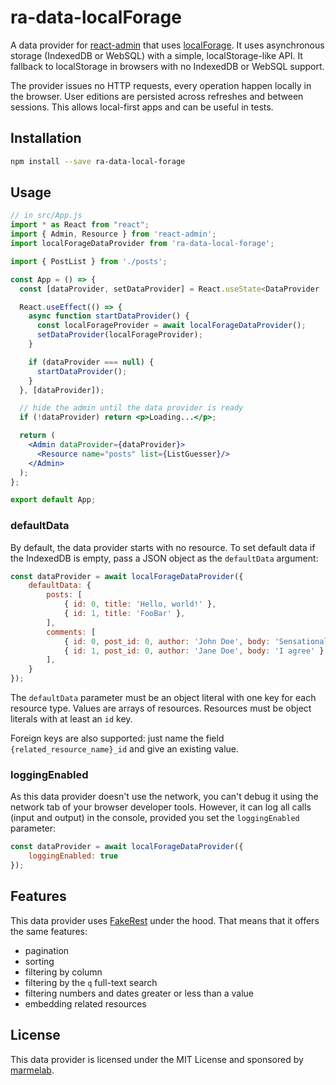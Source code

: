 # ra-data-localForage

A data provider for [react-admin](https://github.com/marmelab/react-admin) that uses [localForage](https://localforage.github.io/localForage/). It uses asynchronous storage (IndexedDB or WebSQL) with a simple, localStorage-like API. It fallback to localStorage in browsers with no IndexedDB or WebSQL support.

The provider issues no HTTP requests, every operation happen locally in the browser. User editions are persisted across refreshes and between sessions. This allows local-first apps and can be useful in tests.

## Installation

```sh
npm install --save ra-data-local-forage
```

## Usage

```jsx
// in src/App.js
import * as React from "react";
import { Admin, Resource } from 'react-admin';
import localForageDataProvider from 'ra-data-local-forage';

import { PostList } from './posts';

const App = () => {
  const [dataProvider, setDataProvider] = React.useState<DataProvider | null>(null);

  React.useEffect(() => {
    async function startDataProvider() {
      const localForageProvider = await localForageDataProvider();
      setDataProvider(localForageProvider);
    }

    if (dataProvider === null) {
      startDataProvider();
    }
  }, [dataProvider]);

  // hide the admin until the data provider is ready
  if (!dataProvider) return <p>Loading...</p>;

  return (
    <Admin dataProvider={dataProvider}>
      <Resource name="posts" list={ListGuesser}/>
    </Admin>
  );
};

export default App;
```

### defaultData

By default, the data provider starts with no resource. To set default data if the IndexedDB is empty, pass a JSON object as the `defaultData` argument:

```js
const dataProvider = await localForageDataProvider({
    defaultData: {
        posts: [
            { id: 0, title: 'Hello, world!' },
            { id: 1, title: 'FooBar' },
        ],
        comments: [
            { id: 0, post_id: 0, author: 'John Doe', body: 'Sensational!' },
            { id: 1, post_id: 0, author: 'Jane Doe', body: 'I agree' },
        ],
    }
});
```

The `defaultData` parameter must be an object literal with one key for each resource type. Values are arrays of resources. Resources must be object literals with at least an `id` key.

Foreign keys are also supported: just name the field `{related_resource_name}_id` and give an existing value.

### loggingEnabled

As this data provider doesn't use the network, you can't debug it using the network tab of your browser developer tools. However, it can log all calls (input and output) in the console, provided you set the `loggingEnabled` parameter:

```js
const dataProvider = await localForageDataProvider({
    loggingEnabled: true
});
```

## Features

This data provider uses [FakeRest](https://github.com/marmelab/FakeRest) under the hood. That means that it offers the same features:

- pagination
- sorting
- filtering by column
- filtering by the `q` full-text search
- filtering numbers and dates greater or less than a value
- embedding related resources

## License

This data provider is licensed under the MIT License and sponsored by [marmelab](https://marmelab.com).
